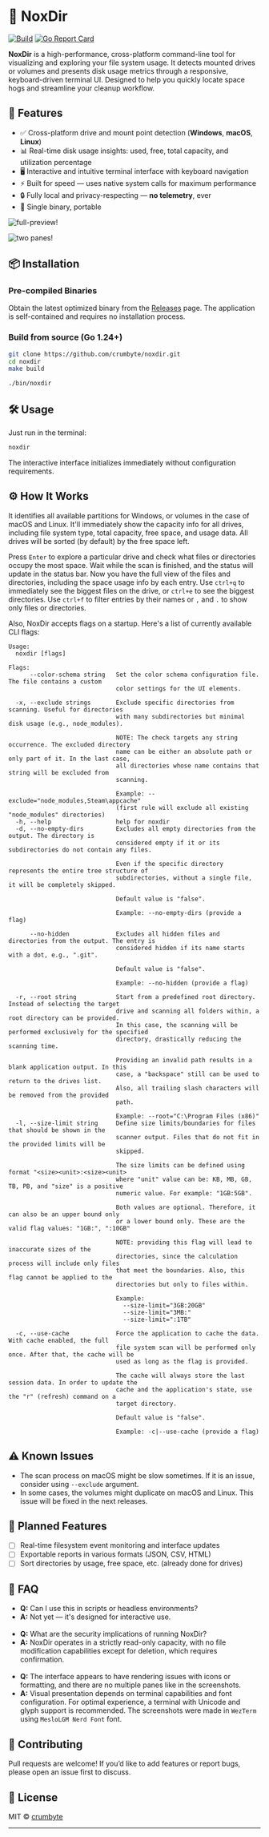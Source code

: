 # 🧹 NoxDir

[![Build](https://github.com/crumbyte/noxdir/actions/workflows/build.yml/badge.svg)](https://github.com/crumbyte/noxdir/actions/workflows/build.yml)
[![Go Report Card](https://goreportcard.com/badge/github.com/crumbyte/noxdir)](https://goreportcard.com/report/github.com/crumbyte/noxdir)

**NoxDir** is a high-performance, cross-platform command-line tool for
visualizing and exploring your file system usage. It detects mounted drives or
volumes and presents disk usage metrics through a responsive, keyboard-driven
terminal UI. Designed to help you quickly locate space hogs and streamline your
cleanup workflow.

## 🚀 Features

- ✅ Cross-platform drive and mount point detection (**Windows**, **macOS**, **Linux**)
- 📊 Real-time disk usage insights: used, free, total capacity, and utilization
  percentage
- 🖥️ Interactive and intuitive terminal interface with keyboard navigation
- ⚡ Built for speed — uses native system calls for maximum performance
- 🔒 Fully local and privacy-respecting — **no telemetry**, ever
- 🧰 Single binary, portable

![full-preview!](/img/full-preview.png "full preview")

![two panes!](/img/two-panes.png "two panes")

## 📦 Installation

### Pre-compiled Binaries

Obtain the latest optimized binary from
the [Releases](https://github.com/crumbyte/noxdir/releases) page. The
application is self-contained and requires no installation process.

### Build from source (Go 1.24+)

```bash
git clone https://github.com/crumbyte/noxdir.git
cd noxdir
make build

./bin/noxdir
```

## 🛠 Usage

Just run in the terminal:

```bash
noxdir
```

The interactive interface initializes immediately without configuration
requirements.

## ⚙️ How It Works

It identifies all available partitions for Windows, or volumes in the case of
macOS and Linux. It'll immediately show the capacity info for all drives,
including file system type, total capacity, free space, and usage data. All
drives will be sorted (by default) by the free space left.

Press `Enter` to explore a particular drive and check what files or directories
occupy the most space. Wait while the scan is finished, and the status will
update in the status bar.
Now you have the full view of the files and directories, including the space
usage info by each entry. Use `ctrl+q`
to immediately see the biggest files on the drive, or `ctrl+e` to
see the biggest directories. Use `ctrl+f` to filter entries by their names or
`,` and `.` to show only files or directories.

Also, NoxDir accepts flags on a startup. Here's a list of currently available
CLI flags:

```
Usage:
  noxdir [flags]

Flags:
      --color-schema string   Set the color schema configuration file. The file contains a custom
                              color settings for the UI elements.

  -x, --exclude strings       Exclude specific directories from scanning. Useful for directories
                              with many subdirectories but minimal disk usage (e.g., node_modules).

                              NOTE: The check targets any string occurrence. The excluded directory
                              name can be either an absolute path or only part of it. In the last case,
                              all directories whose name contains that string will be excluded from
                              scanning.

                              Example: --exclude="node_modules,Steam\appcache"
                              (first rule will exclude all existing "node_modules" directories)
  -h, --help                  help for noxdir
  -d, --no-empty-dirs         Excludes all empty directories from the output. The directory is
                              considered empty if it or its subdirectories do not contain any files.

                              Even if the specific directory represents the entire tree structure of
                              subdirectories, without a single file, it will be completely skipped.

                              Default value is "false".

                              Example: --no-empty-dirs (provide a flag)

      --no-hidden             Excludes all hidden files and directories from the output. The entry is
                              considered hidden if its name starts with a dot, e.g., ".git".

                              Default value is "false".

                              Example: --no-hidden (provide a flag)

  -r, --root string           Start from a predefined root directory. Instead of selecting the target
                              drive and scanning all folders within, a root directory can be provided.
                              In this case, the scanning will be performed exclusively for the specified
                              directory, drastically reducing the scanning time.

                              Providing an invalid path results in a blank application output. In this
                              case, a "backspace" still can be used to return to the drives list.
                              Also, all trailing slash characters will be removed from the provided
                              path.

                              Example: --root="C:\Program Files (x86)"
  -l, --size-limit string     Define size limits/boundaries for files that should be shown in the
                              scanner output. Files that do not fit in the provided limits will be
                              skipped.

                              The size limits can be defined using format "<size><unit>:<size><unit>
                              where "unit" value can be: KB, MB, GB, TB, PB, and "size" is a positive
                              numeric value. For example: "1GB:5GB".

                              Both values are optional. Therefore, it can also be an upper bound only
                              or a lower bound only. These are the valid flag values: "1GB:", ":10GB"

                              NOTE: providing this flag will lead to inaccurate sizes of the
                              directories, since the calculation process will include only files
                              that meet the boundaries. Also, this flag cannot be applied to the
                              directories but only to files within.

                              Example:
                                --size-limit="3GB:20GB"
                                --size-limit="3MB:"
                                --size-limit=":1TB"

  -c, --use-cache             Force the application to cache the data. With cache enabled, the full
                              file system scan will be performed only once. After that, the cache will be
                              used as long as the flag is provided.

                              The cache will always store the last session data. In order to update the
                              cache and the application's state, use the "r" (refresh) command on a
                              target directory.

                              Default value is "false".

                              Example: -c|--use-cache (provide a flag)
```

## ⚠️ Known Issues

- The scan process on macOS might be slow sometimes. If it is an issue, consider
  using `--exclude` argument.
- In some cases, the volumes might duplicate on macOS and Linux. This issue will
  be fixed in the next releases.

## 🧩 Planned Features

- [ ] Real-time filesystem event monitoring and interface updates
- [ ] Exportable reports in various formats (JSON, CSV, HTML)
- [ ] Sort directories by usage, free space, etc. (already done for
  drives)

## 🙋 FAQ

- **Q:** Can I use this in scripts or headless environments?
- **A:** Not yet — it's designed for interactive use.
  <br><br>
- **Q:** What are the security implications of running NoxDir?
- **A:** NoxDir operates in a strictly read-only capacity, with no file
  modification capabilities except for deletion, which requires confirmation.
  <br><br>
- **Q:** The interface appears to have rendering issues with icons or
  formatting, and there are no multiple panes like in the screenshots.
- **A:** Visual presentation depends on terminal capabilities and font
  configuration. For optimal experience, a terminal with Unicode and glyph
  support is recommended. The screenshots were made in `WezTerm` using `MesloLGM Nerd Font` font. 

## 🧪 Contributing

Pull requests are welcome! If you’d like to add features or report bugs, please
open an issue first to discuss.

## 📝 License

MIT © [crumbyte](https://github.com/crumbyte)

---
